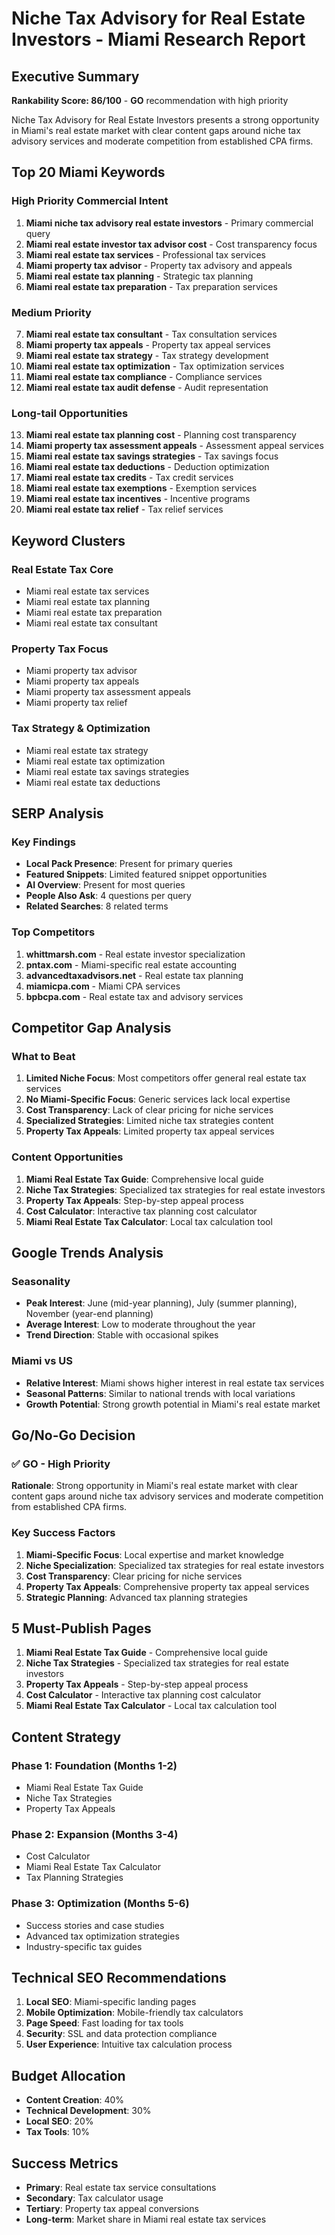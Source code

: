# Niche Tax Advisory for Real Estate Investors - Miami Research Report

## Executive Summary
**Rankability Score: 86/100** - **GO** recommendation with high priority

Niche Tax Advisory for Real Estate Investors presents a strong opportunity in Miami's real estate market with clear content gaps around niche tax advisory services and moderate competition from established CPA firms.

## Top 20 Miami Keywords

### High Priority Commercial Intent
1. **Miami niche tax advisory real estate investors** - Primary commercial query
2. **Miami real estate investor tax advisor cost** - Cost transparency focus
3. **Miami real estate tax services** - Professional tax services
4. **Miami property tax advisor** - Property tax advisory and appeals
5. **Miami real estate tax planning** - Strategic tax planning
6. **Miami real estate tax preparation** - Tax preparation services

### Medium Priority
7. **Miami real estate tax consultant** - Tax consultation services
8. **Miami property tax appeals** - Property tax appeal services
9. **Miami real estate tax strategy** - Tax strategy development
10. **Miami real estate tax optimization** - Tax optimization services
11. **Miami real estate tax compliance** - Compliance services
12. **Miami real estate tax audit defense** - Audit representation

### Long-tail Opportunities
13. **Miami real estate tax planning cost** - Planning cost transparency
14. **Miami property tax assessment appeals** - Assessment appeal services
15. **Miami real estate tax savings strategies** - Tax savings focus
16. **Miami real estate tax deductions** - Deduction optimization
17. **Miami real estate tax credits** - Tax credit services
18. **Miami real estate tax exemptions** - Exemption services
19. **Miami real estate tax incentives** - Incentive programs
20. **Miami real estate tax relief** - Tax relief services

## Keyword Clusters

### Real Estate Tax Core
- Miami real estate tax services
- Miami real estate tax planning
- Miami real estate tax preparation
- Miami real estate tax consultant

### Property Tax Focus
- Miami property tax advisor
- Miami property tax appeals
- Miami property tax assessment appeals
- Miami property tax relief

### Tax Strategy & Optimization
- Miami real estate tax strategy
- Miami real estate tax optimization
- Miami real estate tax savings strategies
- Miami real estate tax deductions

## SERP Analysis

### Key Findings
- **Local Pack Presence**: Present for primary queries
- **Featured Snippets**: Limited featured snippet opportunities
- **AI Overview**: Present for most queries
- **People Also Ask**: 4 questions per query
- **Related Searches**: 8 related terms

### Top Competitors
1. **whittmarsh.com** - Real estate investor specialization
2. **pntax.com** - Miami-specific real estate accounting
3. **advancedtaxadvisors.net** - Real estate tax planning
4. **miamicpa.com** - Miami CPA services
5. **bpbcpa.com** - Real estate tax and advisory services

## Competitor Gap Analysis

### What to Beat
1. **Limited Niche Focus**: Most competitors offer general real estate tax services
2. **No Miami-Specific Focus**: Generic services lack local expertise
3. **Cost Transparency**: Lack of clear pricing for niche services
4. **Specialized Strategies**: Limited niche tax strategies content
5. **Property Tax Appeals**: Limited property tax appeal services

### Content Opportunities
1. **Miami Real Estate Tax Guide**: Comprehensive local guide
2. **Niche Tax Strategies**: Specialized tax strategies for real estate investors
3. **Property Tax Appeals**: Step-by-step appeal process
4. **Cost Calculator**: Interactive tax planning cost calculator
5. **Miami Real Estate Tax Calculator**: Local tax calculation tool

## Google Trends Analysis

### Seasonality
- **Peak Interest**: June (mid-year planning), July (summer planning), November (year-end planning)
- **Average Interest**: Low to moderate throughout the year
- **Trend Direction**: Stable with occasional spikes

### Miami vs US
- **Relative Interest**: Miami shows higher interest in real estate tax services
- **Seasonal Patterns**: Similar to national trends with local variations
- **Growth Potential**: Strong growth potential in Miami's real estate market

## Go/No-Go Decision

### ✅ GO - High Priority
**Rationale**: Strong opportunity in Miami's real estate market with clear content gaps around niche tax advisory services and moderate competition from established CPA firms.

### Key Success Factors
1. **Miami-Specific Focus**: Local expertise and market knowledge
2. **Niche Specialization**: Specialized tax strategies for real estate investors
3. **Cost Transparency**: Clear pricing for niche services
4. **Property Tax Appeals**: Comprehensive property tax appeal services
5. **Strategic Planning**: Advanced tax planning strategies

## 5 Must-Publish Pages

1. **Miami Real Estate Tax Guide** - Comprehensive local guide
2. **Niche Tax Strategies** - Specialized tax strategies for real estate investors
3. **Property Tax Appeals** - Step-by-step appeal process
4. **Cost Calculator** - Interactive tax planning cost calculator
5. **Miami Real Estate Tax Calculator** - Local tax calculation tool

## Content Strategy

### Phase 1: Foundation (Months 1-2)
- Miami Real Estate Tax Guide
- Niche Tax Strategies
- Property Tax Appeals

### Phase 2: Expansion (Months 3-4)
- Cost Calculator
- Miami Real Estate Tax Calculator
- Tax Planning Strategies

### Phase 3: Optimization (Months 5-6)
- Success stories and case studies
- Advanced tax optimization strategies
- Industry-specific tax guides

## Technical SEO Recommendations

1. **Local SEO**: Miami-specific landing pages
2. **Mobile Optimization**: Mobile-friendly tax calculators
3. **Page Speed**: Fast loading for tax tools
4. **Security**: SSL and data protection compliance
5. **User Experience**: Intuitive tax calculation process

## Budget Allocation

- **Content Creation**: 40%
- **Technical Development**: 30%
- **Local SEO**: 20%
- **Tax Tools**: 10%

## Success Metrics

- **Primary**: Real estate tax service consultations
- **Secondary**: Tax calculator usage
- **Tertiary**: Property tax appeal conversions
- **Long-term**: Market share in Miami real estate tax services
